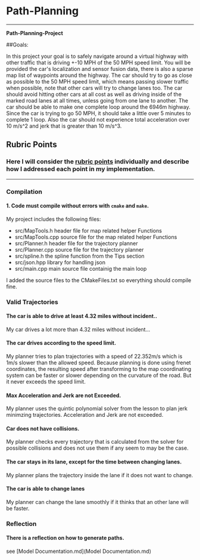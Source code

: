 # **Path-Planning** 

---

**Path-Planning-Project**

##Goals:

In this project your goal is to safely navigate around a virtual highway with other traffic that is driving +-10 MPH of the 50 MPH speed limit.
You will be provided the car's localization and sensor fusion data, there is also a sparse map list of waypoints around the highway.
The car should try to go as close as possible to the 50 MPH speed limit, which means passing slower traffic when possible, note that other cars will try to change lanes too.
The car should avoid hitting other cars at all cost as well as driving inside of the marked road lanes at all times, unless going from one lane to another.
The car should be able to make one complete loop around the 6946m highway. Since the car is trying to go 50 MPH, it should take a little over 5 minutes to complete 1 loop.
Also the car should not experience total acceleration over 10 m/s^2 and jerk that is greater than 10 m/s^3.

[//]: # (Image References)

## Rubric Points
### Here I will consider the [rubric points](https://review.udacity.com/#!/rubrics/1020/view) individually and describe how I addressed each point in my implementation.  

---
### Compilation

#### 1. Code must compile without errors with `cmake` and `make`.

My project includes the following files:
* src/MapTools.h header file for map related helper Functions
* src/MapTools.cpp source file for the map related helper Functions
* src/Planner.h header file for the trajectory planner
* src/Planner.cpp source file for the trajectory planner
* src/spline.h the spline function from the Tips section
* src/json.hpp library for handling json
* src/main.cpp main source file containig the main loop

I added the source files to the CMakeFiles.txt so everything should compile fine.

### Valid Trajectories 

#### The car is able to drive at least 4.32 miles without incident..

My car drives a lot more than 4.32 miles without incident...

#### The car drives according to the speed limit.

My planner tries to plan trajectories with a speed of 22.352m/s which is 1m/s slower than the allowed speed.
Because planning is done using frenet coordinates, the resulting speed after transforming to the map coordinating system can be faster or slower depending on the curvature of the road.
But it never exceeds the speed limit.

#### Max Acceleration and Jerk are not Exceeded.

My planner uses the quintic polynomial solver from the lesson to plan jerk minimzing trajectories. Acceleration and Jerk are not exceeded.

#### Car does not have collisions.

My planner checks every trajectory that is calculated from the solver for possible collisions and does not use them if any seem to may be the case.

#### The car stays in its lane, except for the time between changing lanes.

My planner plans the trajectory inside the lane if it does not want to change.

#### The car is able to change lanes

My planner can change the lane smoothly if it thinks that an other lane will be faster.

### Reflection

#### There is a reflection on how to generate paths.

see [Model Documentation.md](Model Documentation.md)

